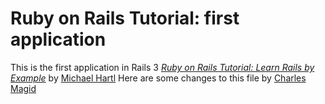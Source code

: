 # Ruby on Rails Tutorial: first application

This is the first application in Rails 3
[*Ruby on Rails Tutorial: Learn Rails by Example*](http://railstutorial.org/) 
by [Michael Hartl](http://michaelhartl.com/)
Here are some changes to this file by
[Charles Magid](heroku.chasmaninfo.com)
